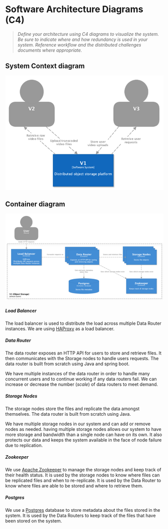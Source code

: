 # Software Architecture Diagrams (C4)

> *Define your architecture using C4 diagrams to visualize the system. Be sure to indicate where and how redundancy is used in your system. Reference workflow and the distributed challenges documents where appropriate.*

## System Context diagram

![System Context diagram](./diagrams/system_context.png)

## Container diagram

![Container diagram](./diagrams/containers.png)

##### Load Balancer

The load balancer is used to distribute the load across multiple Data Router instances. We are using [HAProxy](https://www.haproxy.org) as a load balancer.

##### Data Router

The data router exposes an HTTP API for users to store and retrieve files. It then communicates with the Storage nodes to handle users requests. The data router is built from scratch using Java and spring boot.

We have multiple instances of the data router in order to handle many concurrent users and to continue working if any data routers fail. We can increase or decrease the number (*scale*) of data routers to meet demand.

##### Storage Nodes

The storage nodes store the files and replicate the data amongst themselves. The data router is built from scratch using Java.

We have multiple storage nodes in our system and can add or remove nodes as needed. having multiple storage nodes allows our system to have more storage and bandwidth than a single node can have on its own. It also protects our data and keeps the system available in the face of node failure due to replication.

##### Zookeeper

We use [Apache Zookeeper](https://zookeeper.apache.org) to manage the storage nodes and keep track of their health status. It is used by the storage nodes to know where files can be replicated files and when to re-replicate. It is used by the Data Router to know where files are able to be stored and where to retrieve them.

##### Postgres

We use a [Postgres](https://www.postgresql.org) database to store metadata about the files stored in the system. It is used by the Data Routers to keep track of the files that have been stored on the system.

